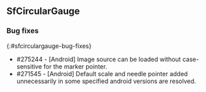 ## SfCircularGauge

### Bug fixes
{:#sfcirculargauge-bug-fixes}

* \#275244 - [Android] Image source can be loaded without case-sensitive for the marker pointer.
* \#271545 - [Android] Default scale and needle pointer added unnecessarily in some specified android versions are resolved. 
